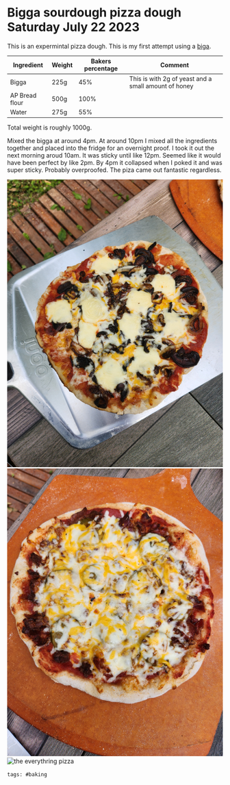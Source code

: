 # Bigga sourdough pizza dough Saturday July 22 2023

This is an expermintal pizza dough. This is my first attempt using a [biga](../250).

| Ingredient     | Weight | Bakers percentage | Comment                                              |
| -------------- | ------ | ----------------- | ---------------------------------------------------- |
| Bigga          | 225g   | 45%               | This is with 2g of yeast and a small amount of honey |
| AP Bread flour | 500g   | 100%              |                                                      |
| Water          | 275g   | 55%               |                                                      |

Total weight is roughly 1000g.

Mixed the bigga at around 4pm. At around 10pm I mixed all the ingredients together and placed into the fridge for an overnight proof. I took it out the next morning aroud 10am. It was sticky until like 12pm. Seemed like it would have been perfect by like 2pm. By 4pm it collapsed when I poked it and was super sticky. Probably overproofed. The piza came out fantastic regardless.

![neopolitan attempt](20230723_171745.jpg)
![cheeseburger and bacon](20230723_171750.jpg)
![the everythring pizza](20230723_171754.jpg)

    tags: #baking
